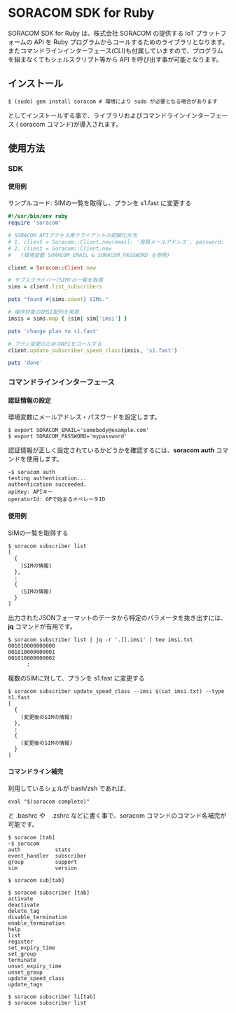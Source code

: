 # SORACOM SDK for Ruby
SORACOM SDK for Ruby は、株式会社 SORACOM の提供する IoT プラットフォームの API を Ruby プログラムからコールするためのライブラリとなります。  
またコマンドラインインターフェース(CLI)も付属していますので、プログラムを組まなくてもシェルスクリプト等から API を呼び出す事が可能となります。

## インストール

```
$ (sudo) gem install soracom # 環境により sudo が必要となる場合があります
```

としてインストールする事で、ライブラリおよびコマンドラインインターフェース ( soracom コマンド)が導入されます。

## 使用方法

### SDK

#### 使用例
サンプルコード: SIMの一覧を取得し、プランを s1.fast に変更する
```ruby
#!/usr/bin/env ruby
require 'soracom'

# SORACOM APIアクセス用クライアントの初期化方法
# 1. client = Soracom::Client.new(email: '登録メールアドレス', password: 'パスワード')
# 2. client = Soracom::Client.new
#   (環境変数 SORACOM_EMAIL & SORACOM_PASSWORD を参照)

client = Soracom::Client.new

# サブスクライバー(SIM)の一覧を取得
sims = client.list_subscribers

puts "found #{sims.count} SIMs."

# 操作対象のIMSI配列を用意
imsis = sims.map { |sim| sim['imsi'] }

puts 'change plan to s1.fast'

# プラン変更のためのAPIをコールする
client.update_subscriber_speed_class(imsis, 's1.fast')

puts 'done'

```

### コマンドラインインターフェース
#### 認証情報の設定
環境変数にメールアドレス・パスワードを設定します。
```
$ export SORACOM_EMAIL='somebody@example.com'
$ export SORACOM_PASSWORD='mypassword'
```

認証情報が正しく設定されているかどうかを確認するには、**soracom auth** コマンドを使用します。
```
~$ soracom auth
testing authentication...
authentication succeeded.
apiKey: APIキー
operatorId: OPで始まるオペレータID
```

#### 使用例
SIMの一覧を取得する
```
$ soracom subscriber list
[
  {
    (SIMの情報)
  },
  :
  {
    (SIMの情報)
  }
]
```

出力されたJSONフォーマットのデータから特定のパラメータを抜き出すには、**jq** コマンドが有用です。
```
$ soracom subscriber list | jq -r '.[].imsi' | tee imsi.txt
001010000000000
001010000000001
001010000000002
      :
```

複数のSIMに対して、プランを s1.fast に変更する
```
$ soracom subscriber update_speed_class --imsi $(cat imsi.txt) --type s1.fast
[
  {
    (変更後のSIMの情報)
  },
  :
  {
    (変更後のSIMの情報)
  }
]
```

#### コマンドライン補完
利用しているシェルが bash/zsh であれば、
```
eval "$(soracom complete)"
```
と .bashrc や　.zshrc などに書く事で、soracom コマンドのコマンド名補完が可能です。

```
$ soracom [tab]
~$ soracom
auth           stats
event_handler  subscriber
group          support
sim            version

$ soracom sub[tab]

$ soracom subscriber [tab]
activate
deactivate
delete_tag
disable_termination
enable_termination
help
list
register
set_expiry_time
set_group
terminate
unset_expiry_time
unset_group
update_speed_class
update_tags

$ soracom subscriber li[tab]
$ soracom subscriber list
```
